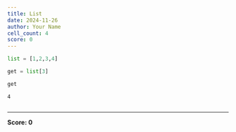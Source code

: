 ```yaml
---
title: List
date: 2024-11-26
author: Your Name
cell_count: 4
score: 0
---
```


```python
list = [1,2,3,4]
```


```python
get = list[3]
```


```python
get
```




    4




```python

```


---
**Score: 0**
